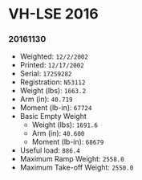 # VH-LSE 2016

### 20161130

* Weighted: `12/2/2002`
* Printed: `12/17/2002`
* Serial: `172S9282`
* Registration: `N53112`
* Weight (lbs): `1663.2`
* Arm (in): `40.719`
* Moment (lb-in): `67724`
* Basic Empty Weight
  * Weight (lbs): `1691.6`
  * Arm (in): `40.600`
  * Moment (lb-in): `68679`
* Useful load: `886.4`
* Maximum Ramp Weight: `2558.0`
* Maximum Take-off Weight: `2550.0`
